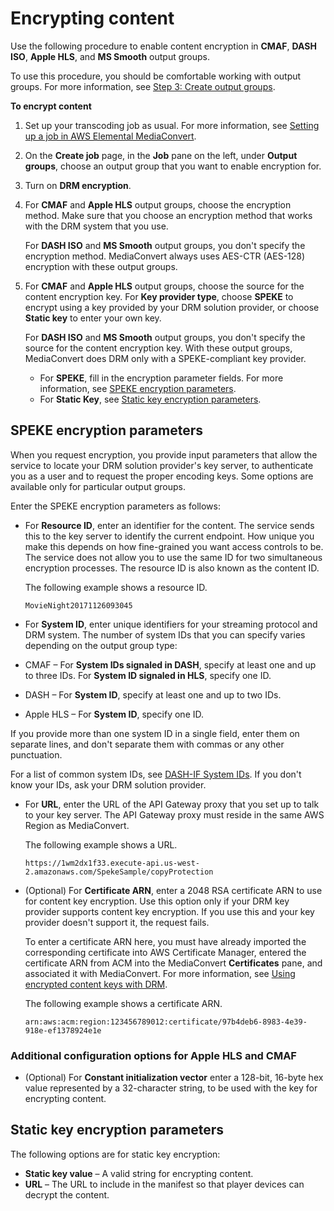 # Encrypting content<a name="encrypting-content"></a>

Use the following procedure to enable content encryption in **CMAF**, **DASH ISO**, **Apple HLS**, and **MS Smooth** output groups\.

 To use this procedure, you should be comfortable working with output groups\. For more information, see [Step 3: Create output groups](specify-output-groups.md)\.

**To encrypt content**

1. Set up your transcoding job as usual\. For more information, see [Setting up a job in AWS Elemental MediaConvert](setting-up-a-job.md)\.

1. On the **Create job** page, in the **Job** pane on the left, under **Output groups**, choose an output group that you want to enable encryption for\.

1. Turn on **DRM encryption**\.

1. For **CMAF** and **Apple HLS** output groups, choose the encryption method\. Make sure that you choose an encryption method that works with the DRM system that you use\.

   For **DASH ISO** and **MS Smooth** output groups, you don't specify the encryption method\. MediaConvert always uses AES\-CTR \(AES\-128\) encryption with these output groups\.

1. For **CMAF** and **Apple HLS** output groups, choose the source for the content encryption key\. For **Key provider type**, choose **SPEKE** to encrypt using a key provided by your DRM solution provider, or choose **Static key** to enter your own key\.

   For **DASH ISO** and **MS Smooth** output groups, you don't specify the source for the content encryption key\. With these output groups, MediaConvert does DRM only with a SPEKE\-compliant key provider\.
   + For **SPEKE**, fill in the encryption parameter fields\. For more information, see [SPEKE encryption parameters](#speke-encryption-parameters)\. 
   + For **Static Key**, see [Static key encryption parameters](#static-key-encryption-parameters)\.

## SPEKE encryption parameters<a name="speke-encryption-parameters"></a>

When you request encryption, you provide input parameters that allow the service to locate your DRM solution provider's key server, to authenticate you as a user and to request the proper encoding keys\. Some options are available only for particular output groups\.

Enter the SPEKE encryption parameters as follows: 
+ For **Resource ID**, enter an identifier for the content\. The service sends this to the key server to identify the current endpoint\. How unique you make this depends on how fine\-grained you want access controls to be\. The service does not allow you to use the same ID for two simultaneous encryption processes\. The resource ID is also known as the content ID\. 

  The following example shows a resource ID\.

  ```
  MovieNight20171126093045
  ```
+  For **System ID**, enter unique identifiers for your streaming protocol and DRM system\. The number of system IDs that you can specify varies depending on the output group type:
  + CMAF – For **System IDs signaled in DASH**, specify at least one and up to three IDs\. For **System ID signaled in HLS**, specify one ID\.
  + DASH – For **System ID**, specify at least one and up to two IDs\.
  + Apple HLS – For **System ID**, specify one ID\.

  If you provide more than one system ID in a single field, enter them on separate lines, and don't separate them with commas or any other punctuation\. 

  For a list of common system IDs, see [DASH\-IF System IDs](https://dashif.org/identifiers/content_protection/)\. If you don't know your IDs, ask your DRM solution provider\.
+ For **URL**, enter the URL of the API Gateway proxy that you set up to talk to your key server\. The API Gateway proxy must reside in the same AWS Region as MediaConvert\.

  The following example shows a URL\. 

  ```
  https://1wm2dx1f33.execute-api.us-west-2.amazonaws.com/SpekeSample/copyProtection
  ```
+ \(Optional\) For **Certificate ARN**, enter a 2048 RSA certificate ARN to use for content key encryption\. Use this option only if your DRM key provider supports content key encryption\. If you use this and your key provider doesn't support it, the request fails\.

  To enter a certificate ARN here, you must have already imported the corresponding certificate into AWS Certificate Manager, entered the certificate ARN from ACM into the MediaConvert **Certificates** pane, and associated it with MediaConvert\. For more information, see [Using encrypted content keys with DRM](drm-content-key-encryption.md)\. 

  The following example shows a certificate ARN\.

  ```
  arn:aws:acm:region:123456789012:certificate/97b4deb6-8983-4e39-918e-ef1378924e1e
  ```

### Additional configuration options for Apple HLS and CMAF<a name="additional-encryption-parameters"></a>
+ \(Optional\) For **Constant initialization vector** enter a 128\-bit, 16\-byte hex value represented by a 32\-character string, to be used with the key for encrypting content\.

## Static key encryption parameters<a name="static-key-encryption-parameters"></a>

The following options are for static key encryption:
+ **Static key value** – A valid string for encrypting content\.
+ **URL** – The URL to include in the manifest so that player devices can decrypt the content\.